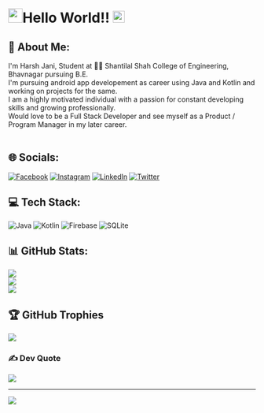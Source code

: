 # <img src="https://github.com/TheDudeThatCode/TheDudeThatCode/blob/master/Assets/Hi.gif" width="29px">Hello World!! <img src="https://github.com/TheDudeThatCode/TheDudeThatCode/blob/master/Assets/Earth.gif" width="24px">

## 💫 About Me:
 I'm Harsh Jani, Student at 👨‍💻 Shantilal Shah College of Engineering, Bhavnagar pursuing B.E.  <br> I'm pursuing android app developement as career using Java and Kotlin and working on projects for the same. <br> I am a highly motivated individual with a passion for constant developing skills and growing professionally. <br> Would love to be a Full Stack Developer and see myself as a Product / Program Manager in my later career.  <br><br>


## 🌐 Socials:
[![Facebook](https://img.shields.io/badge/Facebook-%231877F2.svg?logo=Facebook&logoColor=white)](https://facebook.com/HarshJani) [![Instagram](https://img.shields.io/badge/Instagram-%23E4405F.svg?logo=Instagram&logoColor=white)](https://instagram.com/harsh_jani02) [![LinkedIn](https://img.shields.io/badge/LinkedIn-%230077B5.svg?logo=linkedin&logoColor=white)](https://linkedin.com/in/https://www.linkedin.com/in/harsh-jani-1b35851b5/) [![Twitter](https://img.shields.io/badge/Twitter-%231DA1F2.svg?logo=Twitter&logoColor=white)](https://twitter.com/@HarshJani02) 

## 💻 Tech Stack:
![Java](https://img.shields.io/badge/java-%23ED8B00.svg?style=flat&logo=java&logoColor=white) ![Kotlin](https://img.shields.io/badge/kotlin-%230095D5.svg?style=flat&logo=kotlin&logoColor=white) ![Firebase](https://img.shields.io/badge/firebase-%23039BE5.svg?style=flat&logo=firebase) ![SQLite](https://img.shields.io/badge/sqlite-%2307405e.svg?style=flat&logo=sqlite&logoColor=white)
## 📊 GitHub Stats:
![](https://github-readme-stats.vercel.app/api?username=harsh6373&theme=radical&hide_border=false&include_all_commits=true&count_private=true)<br/>
![](https://github-readme-streak-stats.herokuapp.com/?user=harsh6373&theme=radical&hide_border=false)<br/>
![](https://github-readme-stats.vercel.app/api/top-langs/?username=harsh6373&theme=radical&hide_border=false&include_all_commits=true&count_private=true&layout=compact)

## 🏆 GitHub Trophies
![](https://github-profile-trophy.vercel.app/?username=harsh6373&theme=radical&no-frame=false&no-bg=false&margin-w=4)

### ✍️ Dev Quote
![](https://quotes-github-readme.vercel.app/api?type=vetical&theme=radical)

---
[![](https://visitcount.itsvg.in/api?id=harsh6373&icon=0&color=3)](https://visitcount.itsvg.in)

